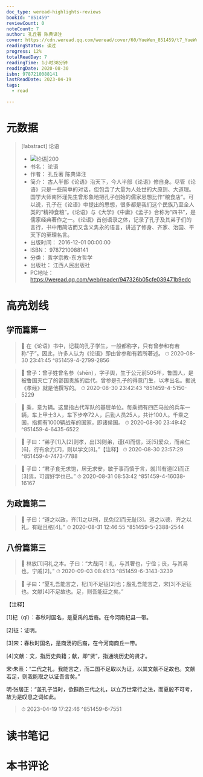 ```yaml
---
doc_type: weread-highlights-reviews
bookId: "851459"
reviewCount: 0
noteCount: 7
author: 孔丘著 陈典译注
cover: https://cdn.weread.qq.com/weread/cover/60/YueWen_851459/t7_YueWen_851459.jpg
readingStatus: 读过
progress: 12%
totalReadDay: 7
readingTime: 1小时38分钟
readingDate: 2020-08-30
isbn: 9787210088141
lastReadDate: 2023-04-19
tags:
  - read

---
```

# 元数据
> [!abstract] 论语
> - ![ 论语|200](https://cdn.weread.qq.com/weread/cover/60/YueWen_851459/t7_YueWen_851459.jpg)
> - 书名： 论语
> - 作者： 孔丘著 陈典译注
> - 简介： 古人半部《论语》治天下，今人半部《论语》修自身。尽管《论语》只是一些简单的对话，但包含了大量为人处世的大原则、大道理。国学大师南怀瑾先生曾形象地把孔子创始的儒家思想比作“粮食店”。可以说，孔子在《论语》中提出的思想，很多都是我们这个民族乃至全人类的“精神食粮”。《论语》与《大学》《中庸》《孟子》合称为“四书”，是儒家经典著作之一。《论语》首创语录之体，记录了孔子及其弟子们的言行，书中用简洁而又含义隽永的语言，讲述了修身、齐家、治国、平天下的至理名言。
> - 出版时间： 2016-12-01 00:00:00
> - ISBN： 9787210088141
> - 分类： 哲学宗教-东方哲学
> - 出版社： 江西人民出版社
> - PC地址：https://weread.qq.com/web/reader/947326b05cfe039471b9edc

# 高亮划线

## 学而篇第一

> 📌 在《论语》书中，记载的孔子学生，一般都称字，只有曾参和有若称“子”。因此，许多人认为《论语》即由曾参和有若所著述。 
> ⏱ 2020-08-30 23:41:45 ^851459-4-2799-2856

> 📌 曾子：曾子姓曾名参（shēn），字子舆，生于公元前505年，鲁国人，是被鲁国灭亡了的鄫国贵族的后代。曾参是孔子的得意门生，以孝出名。据说《孝经》就是他撰写的。 
> ⏱ 2020-08-30 23:42:43 ^851459-4-5150-5229

> 📌 乘，意为辆。这里指古代军队的基层单位。每乘拥有四匹马拉的兵车一辆，车上甲士3人，车下步卒72人，后勤人员25人，共计100人。千乘之国，指拥有1000辆战车的国家，即诸侯国。 
> ⏱ 2020-08-30 23:49:42 ^851459-4-6435-6522

> 📌 子曰：“弟子[1]入[2]则孝，出[3]则弟，谨[4]而信，泛[5]爱众，而亲仁[6]，行有余力[7]，则以学文[8]。”【注释】 
> ⏱ 2020-08-30 23:57:29 ^851459-4-7473-7788

> 📌 子曰：“君子食无求饱，居无求安，敏于事而慎于言，就[1]有道[2]而正[3]焉，可谓好学也已。” 
> ⏱ 2020-08-31 08:53:42 ^851459-4-16038-16167

## 为政篇第二

> 📌 子曰：“道之以政，齐[1]之以刑，民免[2]而无耻[3]。道之以德，齐之以礼，有耻且格[4]。” 
> ⏱ 2020-08-31 12:46:55 ^851459-5-2388-2544

## 八佾篇第三

> 📌 林放[1]问礼之本。子曰：“大哉问！礼，与其奢也，宁俭；丧，与其易也，宁戚[2]。” 
> ⏱ 2020-09-03 08:41:13 ^851459-6-3143-3239

> 📌 子曰：“夏礼吾能言之，杞[1]不足征[2]也；殷礼吾能言之，宋[3]不足征也。文献[4]不足故也。足，则吾能征之矣。”
   
   【注释】
   
   [1]杞（qǐ）：春秋时国名，是夏禹的后裔。在今河南杞县一带。
   
   [2]征：证明。
   
   [3]宋：春秋时国名，是商汤的后裔，在今河南商丘一带。
   
   [4]文献：文，指历史典籍；献，即“贤”，指通晓历史的贤才。
   
   宋·朱熹：“二代之礼，我能言之，而二国不足取以为证，以其文献不足故也。文献若足，则我能取之以证吾言矣。”
   
   明·张居正：“盖孔子当时，欲斟酌三代之礼，以立万世常行之法，而夏殷不可考，故为是叹息之词如此。 
> ⏱ 2023-04-19 17:22:46 ^851459-6-7551

# 读书笔记

# 本书评论


